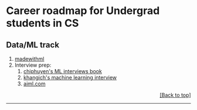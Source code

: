 <h1 id="top-page">Career roadmap for Undergrad students in CS</h1>

## Data/ML track

1. [madewithml](https://madewithml.com/)
1. Interview prep:
    1. [chiphuyen's ML interviews book](https://github.com/chiphuyen/ml-interviews-book)
    1. [khangich's machine learning interview](https://github.com/khangich/machine-learning-interview)
    1. [aiml.com](https://aiml.com/)


<p align="right"><a href="#top-page">[Back to top]</a></p>

---
